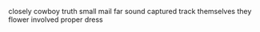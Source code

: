 closely cowboy truth small mail far sound captured track themselves they flower involved proper dress